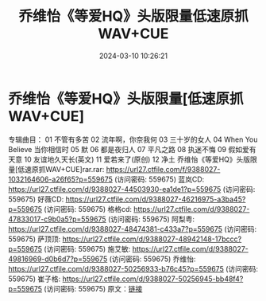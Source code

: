 ﻿---
title: 乔维怡《等爱HQ》头版限量低速原抓WAV+CUE
date: 2024-03-10 10:26:21
categories: WAV车载音乐、镜像
tags: 华语中文
---
# 乔维怡《等爱HQ》头版限量[低速原抓WAV+CUE]

专辑曲目：
01 不管有多苦
02 流年啊，你奈我何
03 三十岁的女人
04 When You Believe 当你相信时
05 默
06 都是夜归人
07 平凡之路
08 执迷不悔
09 假如爱有天意
10 友谊地久天长(英文)
11 爱若来了(原创)
12 净土
乔维怡《等爱HQ》头版限量[低速原抓WAV+CUE]rar.rar: https://url27.ctfile.com/f/9388027-1032164606-a26f65?p=559675
(访问密码: 559675)
蓝岚CD: https://url27.ctfile.com/d/9388027-44503930-ea1de1?p=559675
(访问密码: 559675)
好薇CD: https://url27.ctfile.com/d/9388027-46216975-a3ba45?p=559675
(访问密码: 559675)
格格cd: https://url27.ctfile.com/d/9388027-47833017-c9b0a5?p=559675
(访问密码: 559675)
阿梨粤: https://url27.ctfile.com/d/9388027-48474381-c433a7?p=559675
(访问密码: 559675)
萨顶顶: https://url27.ctfile.com/d/9388027-48942148-17bccc?p=559675
(访问密码: 559675)
施艾敏: https://url27.ctfile.com/d/9388027-49816969-d0b6d7?p=559675
(访问密码: 559675)
乔维怡: https://url27.ctfile.com/d/9388027-50256933-b76c45?p=559675
(访问密码: 559675)
崔子格: https://url27.ctfile.com/d/9388027-50256945-bb48f4?p=559675
(访问密码: 559675)
原文：[链接](https://blog.sina.com.cn/s/blog_1647c7e76010314ng.html)
